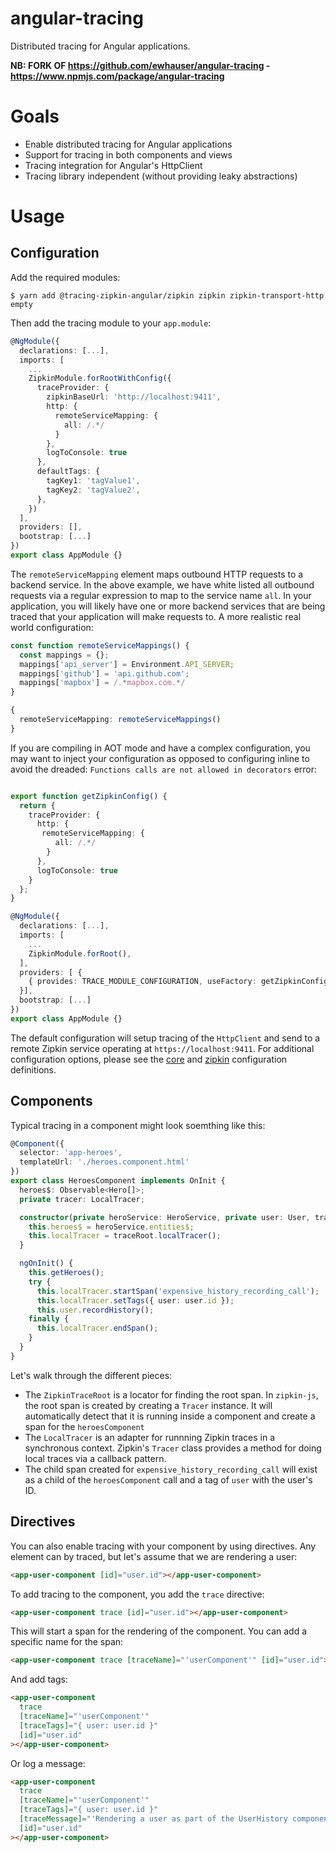 # angular-tracing

Distributed tracing for Angular applications.

**NB: FORK OF https://github.com/ewhauser/angular-tracing - https://www.npmjs.com/package/angular-tracing**

# Goals

- Enable distributed tracing for Angular applications
- Support for tracing in both components and views
- Tracing integration for Angular's HttpClient
- Tracing library independent (without providing leaky abstractions)

# Usage

## Configuration

Add the required modules:

```console
$ yarn add @tracing-zipkin-angular/zipkin zipkin zipkin-transport-http empty
```

Then add the tracing module to your `app.module`:

```typescript
@NgModule({
  declarations: [...],
  imports: [
    ...
    ZipkinModule.forRootWithConfig({
      traceProvider: {
        zipkinBaseUrl: 'http://localhost:9411',
        http: {
          remoteServiceMapping: {
            all: /.*/
          }
        },
        logToConsole: true
      },
      defaultTags: {
        tagKey1: 'tagValue1',
        tagKey2: 'tagValue2',
      },
    })
  ],
  providers: [],
  bootstrap: [...]
})
export class AppModule {}
```

The `remoteServiceMapping` element maps outbound HTTP requests to a backend service. In the above example, we have white listed all outbound requests via a regular expression to map to the service name `all`. In your application, you will likely have one or more backend services that are being traced that your application will make requests to. A more realistic real world configuration:

```typescript
const function remoteServiceMappings() {
  const mappings = {};
  mappings['api_server'] = Environment.API_SERVER;
  mappings['github'] = 'api.github.com';
  mappings['mapbox'] = /.*mapbox.com.*/
}

{
  remoteServiceMapping: remoteServiceMappings()
}
```

If you are compiling in AOT mode and have a complex configuration, you may want to inject your configuration as opposed to configuring inline to avoid the dreaded: `Functions calls are not allowed in decorators` error:

```typescript

export function getZipkinConfig() {
  return {
    traceProvider: {
      http: {
       remoteServiceMapping: {
          all: /.*/
        }
      },
      logToConsole: true
    }
  };
}

@NgModule({
  declarations: [...],
  imports: [
    ...
    ZipkinModule.forRoot(),
  ],
  providers: [ {
    { provides: TRACE_MODULE_CONFIGURATION, useFactory: getZipkinConfig }
  }],
  bootstrap: [...]
})
export class AppModule {}
```

The default configuration will setup tracing of the `HttpClient` and send to a remote Zipkin service operating at `https://localhost:9411`. For additional configuration options, please see the [core](https://github.com/ewhauser/angular-tracing) and [zipkin](https://github.com/ewhauser/angular-tracing) configuration definitions.

## Components

Typical tracing in a component might look soemthing like this:

```typescript
@Component({
  selector: 'app-heroes',
  templateUrl: './heroes.component.html'
})
export class HeroesComponent implements OnInit {
  heroes$: Observable<Hero[]>;
  private tracer: LocalTracer;

  constructor(private heroService: HeroService, private user: User, traceRoot: ZipkinTraceRoot) {
    this.heroes$ = heroService.entities$;
    this.localTracer = traceRoot.localTracer();
  }

  ngOnInit() {
    this.getHeroes();
    try {
      this.localTracer.startSpan('expensive_history_recording_call');
      this.localTracer.setTags({ user: user.id });
      this.user.recordHistory();
    finally {
      this.localTracer.endSpan();
    }
  }
}
```

Let's walk through the different pieces:

- The `ZipkinTraceRoot` is a locator for finding the root span. In `zipkin-js`, the root span is created by creating a `Tracer` instance. It will automatically detect that it is running inside a component and create a span for the `heroesComponent`
- The `LocalTracer` is an adapter for runnning Zipkin traces in a synchronous context. Zipkin's `Tracer` class provides a method for doing local traces via a callback pattern.
- The child span created for `expensive_history_recording_call` will exist as a child of the `heroesComponent` call and a tag of `user` with the user's ID.

## Directives

You can also enable tracing with your component by using directives. Any element can by traced, but let's assume that we are rendering a user:

```html
<app-user-component [id]="user.id"></app-user-component>
```

To add tracing to the component, you add the `trace` directive:

```html
<app-user-component trace [id]="user.id"></app-user-component>
```

This will start a span for the rendering of the component. You can add a specific name for the span:

```html
<app-user-component trace [traceName]="'userComponent'" [id]="user.id"></app-user-component>
```

And add tags:

```html
<app-user-component
  trace
  [traceName]="'userComponent'"
  [traceTags]="{ user: user.id }"
  [id]="user.id"
></app-user-component>
```

Or log a message:

```html
<app-user-component
  trace
  [traceName]="'userComponent'"
  [traceTags]="{ user: user.id }"
  [traceMessage]="'Rendering a user as part of the UserHistory component'"
  [id]="user.id"
></app-user-component>
```
